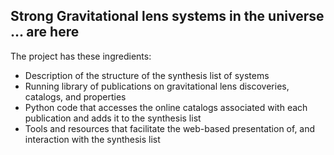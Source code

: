 ## Strong Gravitational lens systems in the universe ... are here

The project has these ingredients:

- Description of the structure of the synthesis list of systems
- Running library of publications on gravitational lens discoveries, catalogs, and properties
- Python code that accesses the online catalogs associated with each publication and adds it to the synthesis list
- Tools and resources that facilitate the web-based presentation of, and interaction with the synthesis list

